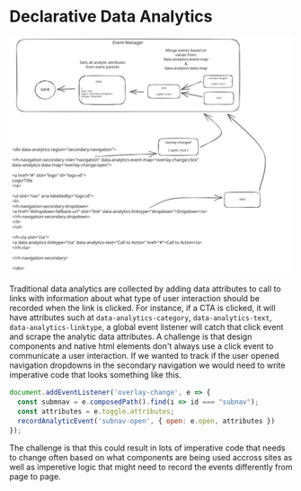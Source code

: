 # Declarative Data Analytics

![](/assets/diagram.svg)

Traditional data analytics are collected by adding data attributes to
call to links with information about what type of user interaction should
be recorded when the link is clicked. For instance, if a CTA is clicked, it
will have attributes such at `data-analytics-category`, `data-analytics-text`,
`data-analytics-linktype`, a global event listener will catch that click event
and scrape the analytic data attributes.  A challenge is that design components
and native html elements don't always use a click event to communicate a user
interaction. If we wanted to track if the user opened navigation dropdowns in
the secondary navigation we would need to write imperative code that looks something like this.

```js
document.addEventListener('overlay-change', e => {
  const submnav = e.composedPath().find(i => id === "subnav");
  const attributes = e.toggle.attributes;
  recordAnalyticEvent('subnav-open', { open: e.open, attributes })
});
```

The challenge is that this could result in lots of imperative code that needs to
change often based on what components are being used accross sites as well as imperetive logic
that might need to record the events differently from page to page.
